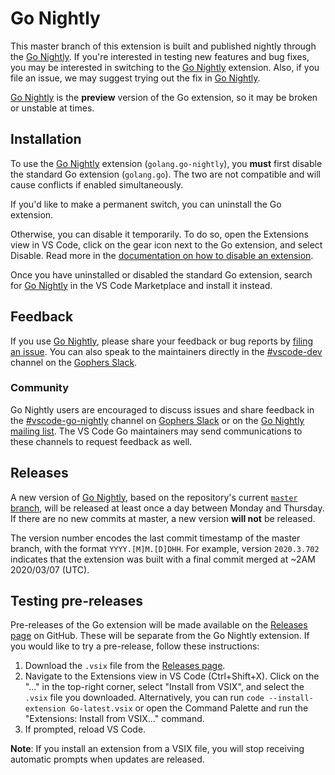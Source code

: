 # Go Nightly

This master branch of this extension is built and published nightly through the [Go Nightly]. If you're interested in testing new features and bug fixes, you may be interested in switching to the [Go Nightly] extension. Also, if you file an issue, we may suggest trying out the fix in [Go Nightly].

[Go Nightly] is the **preview** version of the Go extension, so it may be broken or unstable at times.

## Installation

To use the [Go Nightly] extension (`golang.go-nightly`), you **must** first disable the standard Go extension (`golang.go`). The two are not compatible and will cause conflicts if enabled simultaneously.

If you'd like to make a permanent switch, you can uninstall the Go extension.

Otherwise, you can disable it temporarily. To do so, open the Extensions view in VS Code, click on the gear icon next to the Go extension, and select Disable. Read more in the [documentation on how to disable an extension](https://code.visualstudio.com/docs/editor/extension-gallery#_disable-an-extension).

Once you have uninstalled or disabled the standard Go extension, search for [Go Nightly] in the VS Code Marketplace and install it instead.

## Feedback

If you use [Go Nightly], please share your feedback or bug reports by [filing an issue]. You can also speak to the maintainers directly in the [#vscode-dev](https://gophers.slack.com/archives/CUWGEKH5Z) channel on the [Gophers Slack].

### Community

Go Nightly users are encouraged to discuss issues and share feedback in the [#vscode-go-nightly](https://gophers.slack.com/archives/C01DQ2KBMNU) channel on [Gophers Slack] or on the [Go Nightly mailing list](https://groups.google.com/g/vscode-go-nightly). The VS Code Go maintainers may send communications to these channels to request feedback as well.

## Releases

A new version of [Go Nightly], based on the repository's current [`master` branch](https://go.googlesource.com/vscode-go/+/refs/heads/master), will be released at least once a day between Monday and Thursday. If there are no new commits at master, a new version **will not** be released.

The version number encodes the last commit timestamp of the master branch, with the format `YYYY.[M]M.[D]DHH`. For example, version `2020.3.702` indicates that the extension was built with a final commit merged at ~2AM 2020/03/07 (UTC).

## Testing pre-releases

Pre-releases of the Go extension will be made available on the [Releases page](https://github.com/golang/vscode-go/releases) on GitHub. These will be separate from the Go Nightly extension. If you would like to try a pre-release, follow these instructions:

1) Download the `.vsix` file from the [Releases page](https://github.com/golang/vscode-go/releases).
2) Navigate to the Extensions view in VS Code (Ctrl+Shift+X). Click on the "..." in the top-right corner, select "Install from VSIX", and select the `.vsix` file you downloaded. Alternatively, you can run `code --install-extension Go-latest.vsix` or open the Command Palette and run the "Extensions: Install from VSIX..." command.
3) If prompted, reload VS Code.

**Note**: If you install an extension from a VSIX file, you will stop receiving automatic prompts when updates are released.

[Go Nightly]: https://marketplace.visualstudio.com/items?itemName=golang.go-nightly
[filing an issue]: https://github.com/golang/vscode-go/issues/new/choose
[Gophers Slack]: https://invite.slack.golangbridge.org/
